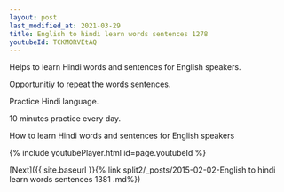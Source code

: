 ```yaml
---
layout: post
last_modified_at: 2021-03-29
title: English to hindi learn words sentences 1278 
youtubeId: TCKMORVEtAQ
---
```

 
 
Helps to learn Hindi words and sentences for English speakers.

Opportunitiy to repeat the words sentences. 

Practice Hindi language. 
 
10 minutes practice every day. 
 
How to learn Hindi words and sentences for English speakers 
 
{% include youtubePlayer.html id=page.youtubeId %}
 
 
[Next]({{ site.baseurl }}{% link  split2/_posts/2015-02-02-English to hindi learn words sentences 1381 .md%})
 

